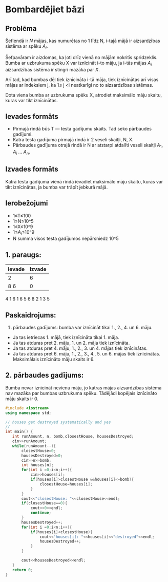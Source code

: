 # Bombardējiet bāzi
## Problēma
Šeflendā ir $N$ mājas, kas numurētas no 1 līdz N, i-tajā mājā ir aizsardzības sistēma ar spēku $A_i$.

Šefpavāram ir aizdomas, ka ļoti drīz vienā no mājām nokritīs spridzeklis. Bumba ar uzbrukuma spēku X var iznīcināt i-to māju, ja i-tās mājas $A_i$ aizsardzības sistēma ir stingri mazāka par $X$.

Arī tad, kad bumbas dēļ tiek iznīcināta i-tā māja, tiek iznīcinātas arī visas mājas ar indeksiem j, ka 1≤ j <i neatkarīgi no to aizsardzības sistēmas.

Dota viena bumba ar uzbrukuma spēku X, atrodiet maksimālo māju skaitu, kuras var tikt iznīcinātas.

## Ievades formāts
- Pirmajā rindā būs T — testa gadījumu skaits. Tad seko pārbaudes gadījumi.
- Katra testa gadījuma pirmajā rindā ir 2 veseli skaitļi, N, X.
- Pārbaudes gadījuma otrajā rindā ir N ar atstarpi atdalīti veseli skaitļi $A_1$, $A_i$ ... $A_n$.
## Izvades formāts
Katrā testa gadījumā vienā rindā ievadiet maksimālo māju skaitu, kuras var tikt iznīcinātas, ja bumba var trāpīt jebkurā mājā.

## Ierobežojumi
  - 1≤T≤100
  - 1≤N≤10^5
  - 1≤X≤10^9
  - 1≤$A_i$≤10^9
  - N summa visos testa gadījumos nepārsniedz 10^5

  ## 1. paraugs:
Ievade | Izvade
-|-
2|6
8 6|0
4 1 6 1 6 5 6 8
2 1
3 5

## Paskaidrojums:
1. pārbaudes gadījums: bumba var iznīcināt tikai 1., 2., 4. un 6. māju.
- Ja tas ietriecas 1. mājā, tiek iznīcināta tikai 1. māja.
- Ja tas atduras pret 2. māju, 1. un 2. māja tiek iznīcināta.
- Ja tas atduras pret 4. māju, 1., 2., 3. un 4. mājas tiek iznīcinātas.
- Ja tas atduras pret 6. māju, 1., 2., 3., 4., 5. un 6. mājas tiek iznīcinātas.
Maksimālais iznīcināto māju skaits ir 6.

## 2. pārbaudes gadījums:
  Bumba nevar iznīcināt nevienu māju, jo katras mājas aizsardzības sistēma nav mazāka par bumbas uzbrukuma spēku. Tādējādi kopējais iznīcināto māju skaits ir 0.

 ```cpp
 #include <iostream>
using namespace std;

// houses get destroyed systematically and yes
// 
int main() {
    int runAmount, n, bomb,closestHouse, housesDestroyed;
    cin>>runAmount;
	while(runAmount--){
        closestHouse=0;
        housesDestroyed=0;
        cin>>n>>bomb;
        int houses[n];
        for(int i =0;i<n;i++){
            cin>>houses[i];
            if(houses[i]>closestHouse &&houses[i]<=bomb){
                closestHouse=houses[i];
            }
        }
        cout<<"closestHouse: "<<closestHouse<<endl;
        if(closestHouse==0){
            cout<<0<<endl;
            continue;
        }
        housesDestroyed++;
        for(int i =0;i<n;i++){
            if(houses[i]<closestHouse){
                cout<<"houses[i]: "<<houses[i]<<"destroyed"<<endl;
                housesDestroyed++;
            }
        }

        cout<<housesDestroyed<<endl;
    }
	return 0;
}

 ```